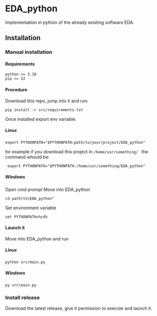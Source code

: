 # EDA_python
Implementation in python of the already existing software EDA.

## Installation

### Manual installation

#### Requirements
```
python >= 3.10
pip >= 22
```
#### Procedure
Download this repo, jump into it and run:
```
pip install -r src/requirements.txt 
```
Once installed export env variable:
##### Linux
```
export PYTHONPATH="$PYTHONPATH:path/to/your/project/EDA_python"
```
for example if you download this project in `/home/usr/something/ ` the command whould be:
```
 export PYTHONPATH="$PYTHONPATH:/home/usr/something/EDA_python"
```
##### Windows
Open cmd prompt
Move into EDA_python
```
cd path\to\EDA_python"
```
Set environment variable
```
set PYTHONPATH=%cd%
```
#### Launch it
Move into EDA_python and run
##### Linux
```
python src/main.py
```
##### Windows
```
py src\main.py
```

### Install release
Download the latest release, give it permission to execute and launch it.
